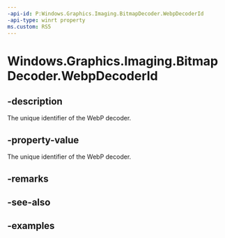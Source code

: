 ```yaml
---
-api-id: P:Windows.Graphics.Imaging.BitmapDecoder.WebpDecoderId
-api-type: winrt property
ms.custom: RS5
---
```


<!-- Property syntax.
public Guid WebpDecoderId { get; }
-->

# Windows.Graphics.Imaging.BitmapDecoder.WebpDecoderId

## -description
The unique identifier of the WebP decoder.

## -property-value
The unique identifier of the WebP decoder.

## -remarks

## -see-also

## -examples

